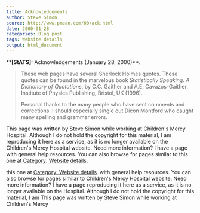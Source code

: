 ```yaml
---
title: Acknowledgements
author: Steve Simon
source: http://www.pmean.com/00/ack.html
date: 2000-01-28
categories: Blog post
tags: Website details
output: html_document
---
```

****[StATS]:** Acknowledgements (January 28,
2000)**.

> These web pages have several Sherlock Holmes quotes. These quotes can
> be found in the marvelous book *Statistically Speaking. A Dictionary
> of Quotations*, by C.C. Gaither and A.E. Cavazos-Gaither, Institute of
> Physics Publishing, Bristol, UK (1996).
>
> Personal thanks to the many people who have sent comments and
> corrections. I should especially single out Dicon Montford who caught
> many spelling and grammar errors.

This page was written by Steve Simon while working at Children's Mercy
Hospital. Although I do not hold the copyright for this material, I am
reproducing it here as a service, as it is no longer available on the
Children's Mercy Hospital website. Need more information? I have a page
with general help resources. You can also browse for pages similar to
this one at [Category: Website details](../category/WebsiteDetails.asp).
<!---More--->
this one at [Category: Website details](../category/WebsiteDetails.asp).
with general help resources. You can also browse for pages similar to
Children's Mercy Hospital website. Need more information? I have a page
reproducing it here as a service, as it is no longer available on the
Hospital. Although I do not hold the copyright for this material, I am
This page was written by Steve Simon while working at Children's Mercy

<!---Do not use
****[StATS]:** Acknowledgements (January 28,
This page was written by Steve Simon while working at Children's Mercy
Hospital. Although I do not hold the copyright for this material, I am
reproducing it here as a service, as it is no longer available on the
Children's Mercy Hospital website. Need more information? I have a page
with general help resources. You can also browse for pages similar to
this one at [Category: Website details](../category/WebsiteDetails.asp).
--->

